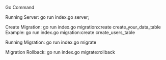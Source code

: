 Go Command

Running Server: go run index.go server;

Create Migration: go run index.go migration:create create_your_data_table
Example: go run index.go migration:create create_users_table

Running Migration: go run index.go migrate

Migration Rollback: go run index.go migrate:rollback
